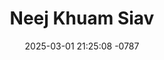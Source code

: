 ---
layout: movie-video-data
date: 2025-03-01 21:25:08 -0787
categories: movie

# Site Attributes
title: "Neej Khuam Siav"
permalink: "/movie/Neej_Khuam_Siav"

# Movie Attributes
synopsis: "Zaj yeeb yam no ua txog ib khub niam txiv kev sib hlub nyob rau ntuj qub qab thaum ub, tiam sis vim pheej yog ib tug tub rog hnub qub peb, nws thaij li tau rov mus tiv thaiv nws lub teb chaws. Hmoov tsis muaj, Pheej tau mus sib tua tau tag sim neej lawm. Nws poj niam tau nyob tos nws tau ntau lub xyoo, tiam sis tsis pom pheej rov los li lawm. Pheej poj niam thiaj mus ua lub neej tshiab khuam siav nrog rau lwm tus txiv tshiab, tiam sis vim yog mus ua niam yau xwb, thiaj tau raug luag liam thiab dag. Thaum kawg pheej poj niam rov ua poj nrauj. Tsis paub coj lub neej mus khuam rau qhov twg, nyob txom nyem ntsua. Muaj ib hnub, pheej tau dim tom cov yeeb ncuab rov los, tsis yog nws tuag lawm tab sis yog nws raug mob thiab raug cov yeeb ncuab coj mus kaw lawm xwb. Thaum Pheej rov los txog, lub neej kuj txawv tag lawm. Nej ho saib seb nkawv lub neej ho los xaus li cas. "
producer: ""
director: ""
writer: ""
video_link: ""
genre: ""
year: ""
release_type: ""
storage: "Center for Hmong Studies"
thumbnail: "/assets/images/movie_thumbnails/Neej Khuam Siav.jpeg"
publishing_company: ""

# Sequels + Parts
base_movie: ""
total_parts: 
sequel: ""

# Movie Cast
cast:
#VALUE!
---